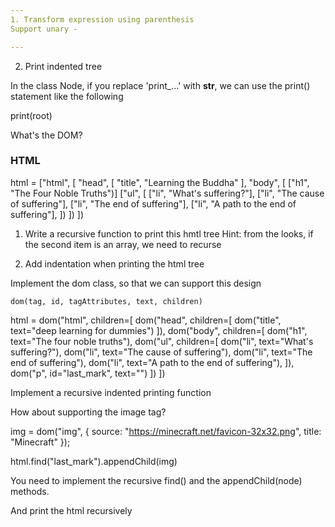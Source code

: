 ```yaml
---
1. Transform expression using parenthesis
Support unary -

---
```


2. Print indented tree

In the class Node, if you replace 'print_...' with __str__,
we can use the print() statement like the following

print(root) 

What's the DOM?


### HTML

html = ["html", [
    "head", [
        "title", "Learning the Buddha"
    ],
    "body", [
        ["h1", "The Four Noble Truths")]
        ["ul", [
            ["li", "What's suffering?"],
            ["li", "The cause of suffering"],
            ["li", "The end of suffering"],
            ["li", "A path to the end of suffering"],
        ])
    ])
])

1. Write a recursive function to print this hmtl tree
    Hint: from the looks, if the second item is an array, we need to recurse

2. Add indentation when printing the html tree

Implement the dom class, so that we can support this design

    dom(tag, id, tagAttributes, text, children)

html = dom("html", children=[
    dom("head", children=[
        dom("title", text="deep learning for dummies")
    ]),
    dom("body", children=[
        dom("h1", text="The four noble truths"),
        dom("ul", children=[
            dom("li", text="What's suffering?"),
            dom("li", text="The cause of suffering"),
            dom("li", text="The end of suffering"),
            dom("li", text="A path to the end of suffering"),
        ]),
        dom("p", id="last_mark", text="")
    ])
])

Implement a recursive indented printing function


How about supporting the image tag?

img = dom("img", {
    source: "https://minecraft.net/favicon-32x32.png",
    title: "Minecraft"
});


html.find("last_mark").appendChild(img)

You need to implement the recursive find() and the appendChild(node) methods.

And print the html recursively

